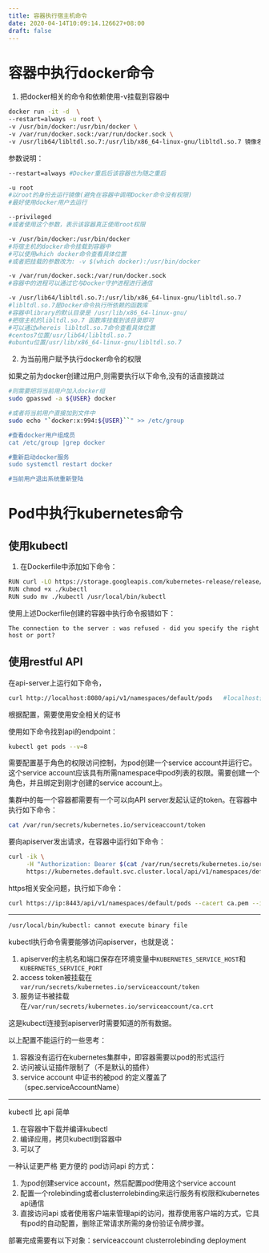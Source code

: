 ```yaml
---
title: 容器执行宿主机命令
date: 2020-04-14T10:09:14.126627+08:00
draft: false
---
```


# 容器中执行docker命令
1. 把docker相关的命令和依赖使用-v挂载到容器中

```bash
docker run -it -d  \
--restart=always -u root \
-v /usr/bin/docker:/usr/bin/docker \
-v /var/run/docker.sock:/var/run/docker.sock \
-v /usr/lib64/libltdl.so.7:/usr/lib/x86_64-linux-gnu/libltdl.so.7 镜像名称
```

参数说明：
```bash
--restart=always #Docker重启后该容器也为随之重启

-u root
#以root的身份去运行镜像(避免在容器中调用Docker命令没有权限)
#最好使用docker用户去运行

--privileged
#或者使用这个参数，表示该容器真正使用root权限

-v /usr/bin/docker:/usr/bin/docker
#将宿主机的docker命令挂载到容器中
#可以使用which docker命令查看具体位置
#或者把挂载的参数改为: -v $(which docker):/usr/bin/docker

-v /var/run/docker.sock:/var/run/docker.sock
#容器中的进程可以通过它与Docker守护进程进行通信

-v /usr/lib64/libltdl.so.7:/usr/lib/x86_64-linux-gnu/libltdl.so.7
#libltdl.so.7是Docker命令执行所依赖的函数库
#容器中library的默认目录是 /usr/lib/x86_64-linux-gnu/
#把宿主机的libltdl.so.7 函数库挂载到该目录即可
#可以通过whereis libltdl.so.7命令查看具体位置
#centos7位置/usr/lib64/libltdl.so.7
#ubuntu位置/usr/lib/x86_64-linux-gnu/libltdl.so.7
```

2. 为当前用户赋予执行docker命令的权限

如果之前为docker创建过用户,则需要执行以下命令,没有的话直接跳过

```bash
#则需要把将当前用户加入docker组
sudo gpasswd -a ${USER} docker

#或者将当前用户直接加到文件中
sudo echo "`docker:x:994:${USER}``" >> /etc/group

#查看docker用户组成员
cat /etc/group |grep docker

#重新启动docker服务
sudo systemctl restart docker

#当前用户退出系统重新登陆
```
# Pod中执行kubernetes命令
## 使用kubectl
1. 在Dockerfile中添加如下命令：

```bash
RUN curl -LO https://storage.googleapis.com/kubernetes-release/release/$(curl -s https://storage.googleapis.com/kubernetes-release/release/stable.txt)/bin/linux/amd64/kubectl
RUN chmod +x ./kubectl
RUN sudo mv ./kubectl /usr/local/bin/kubectl
```

使用上述Dockerfile创建的容器中执行命令报错如下：
```
The connection to the server : was refused - did you specify the right host or port?
```

## 使用restful API
在api-server上运行如下命令，
```bash
curl http://localhost:8080/api/v1/namespaces/default/pods   #localhost修改为IP或DNS
```
根据配置，需要使用安全相关的证书

使用如下命令找到api的endpoint：
```bash
kubectl get pods --v=8
```

需要配置基于角色的权限访问控制，为pod创建一个service account并运行它。这个service account应该具有所需namespace中pod列表的权限。需要创建一个角色，并且绑定到刚才创建的service account上。

集群中的每一个容器都需要有一个可以向API server发起认证的token。在容器中执行如下命令：
```bash
cat /var/run/secrets/kubernetes.io/serviceaccount/token
```

要向apiserver发出请求，在容器中运行如下命令：
```bash
curl -ik \
     -H "Authorization: Bearer $(cat /var/run/secrets/kubernetes.io/serviceaccount/token)" \
     https://kubernetes.default.svc.cluster.local/api/v1/namespaces/default/pods
```

https相关安全问题，执行如下命令：
```bash
curl https://ip:8443/api/v1/namespaces/default/pods --cacert ca.pem --insecure --key client-key.pem --cert client.pem
```
----
```bash
/usr/local/bin/kubectl: cannot execute binary file
```

kubectl执行命令需要能够访问apiserver，也就是说：
1. apiserver的主机名和端口保存在环境变量中`KUBERNETES_SERVICE_HOST`和`KUBERNETES_SERVICE_PORT`
2. access token被挂载在`var/run/secrets/kubernetes.io/serviceaccount/token`
3. 服务证书被挂载在`/var/run/secrets/kubernetes.io/serviceaccount/ca.crt`

这是kubectl连接到apiserver时需要知道的所有数据。


以上配置不能运行的一些思考：
1. 容器没有运行在kubernetes集群中，即容器需要以pod的形式运行
2. 访问被认证插件限制了（不是默认的插件）
3. service account 中证书的被pod 的定义覆盖了（spec.serviceAccountName）


---
kubectl 比 api 简单
1. 在容器中下载并编译kubectl
2. 编译应用，拷贝kubectl到容器中
3. 可以了

一种认证更严格 更方便的 pod访问api 的方式：
1. 为pod创建service account，然后配置pod使用这个service account
2. 配置一个rolebinding或者clusterrolebinding来运行服务有权限和kubernetes api通信
3. 直接访问api 或者使用客户端来管理api的访问，推荐使用客户端的方式，它具有pod的自动配置，删除正常请求所需的身份验证令牌步骤。

部署完成需要有以下对象：serviceaccount clusterrolebinding deployment
